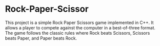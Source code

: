 # Rock-Paper-Scissor
This project is a simple Rock Paper Scissors game implemented in C++. It allows a player to compete against the computer in a best-of-three format. The game follows the classic rules where Rock beats Scissors, Scissors beats Paper, and Paper beats Rock. 
